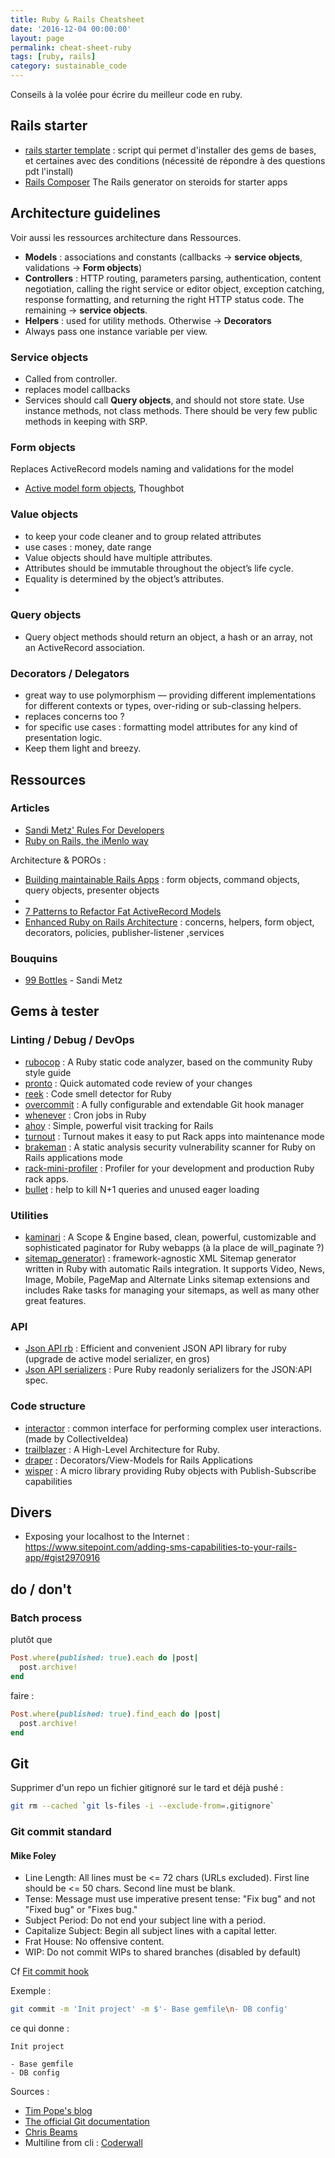 ```yaml
---
title: Ruby & Rails Cheatsheet
date: '2016-12-04 00:00:00'
layout: page
permalink: cheat-sheet-ruby
tags: [ruby, rails]
category: sustainable_code
---
```


Conseils à la volée pour écrire du meilleur code en ruby.

<!--more-->

## Rails starter

- [rails starter template](https://github.com/dennybritz/rails_startup_template ) : script qui permet d'installer des gems de bases, et certaines avec des conditions (nécessité de répondre à des questions pdt l'install)
- [Rails Composer](https://github.com/RailsApps/rails-composer) The Rails generator on steroids for starter apps

## Architecture guidelines

Voir aussi les ressources architecture dans Ressources.

- **Models** : associations and constants (callbacks -> **service objects**, validations -> **Form objects**)
- **Controllers** : HTTP routing, parameters parsing, authentication, content negotiation, calling the right service or editor object, exception catching, response formatting, and returning the right HTTP status code. The remaining -> **service objects**.
- **Helpers** : used for utility methods. Otherwise -> **Decorators**
- Always pass one instance variable per view.

### Service objects

- Called from controller.
- replaces model callbacks
- Services should call **Query objects**, and should not store state. Use instance methods, not class methods. There should be very few public methods in keeping with SRP.

### Form objects

Replaces ActiveRecord models naming and validations for the model

- [Active model form objects](https://robots.thoughtbot.com/activemodel-form-objects), Thoughbot

### Value objects

- to keep your code cleaner and to group related attributes
- use cases : money, date range
- Value objects should have multiple attributes.
- Attributes should be immutable throughout the object’s life cycle.
- Equality is determined by the object’s attributes.
- []()

### Query objects

- Query object methods should return an object, a hash or an array, not an ActiveRecord association.

### Decorators / Delegators

- great way to use polymorphism — providing different implementations for different contexts or types, over-riding or sub-classing helpers.
- replaces concerns too ?
- for specific use cases : formatting model attributes for any kind of presentation logic.
- Keep them light and breezy.

## Ressources

### Articles

- [Sandi Metz' Rules For Developers](https://robots.thoughtbot.com/sandi-metz-rules-for-developers)
- [Ruby on Rails, the iMenlo way](https://medium.com/imenlo/ruby-on-rails-the-imenlo-way-d29965618630#.ewxo0q9al)

Architecture & POROs :

- [Building maintainable Rails Apps](http://andypike.com/blog/conferences/rubyc-2016/) : form objects, command objects, query objects, presenter objects
- [](https://www.toptal.com/ruby-on-rails/decoupling-rails-components)
- [7 Patterns to Refactor Fat ActiveRecord Models](http://blog.codeclimate.com/blog/2012/10/17/7-ways-to-decompose-fat-activerecord-models/)
- [Enhanced Ruby on Rails Architecture](https://github.com/CodeRocketCo/enhanced-rails-architecture) : concerns, helpers, form object, decorators, policies, publisher-listener ,services


### Bouquins

- [99 Bottles](https://www.sandimetz.com/99bottles/) - Sandi Metz


## Gems à tester

### Linting / Debug / DevOps

- [rubocop](https://github.com/bbatsov/rubocop) : A Ruby static code analyzer, based on the community Ruby style guide
- [pronto](https://github.com/mmozuras/pronto) : Quick automated code review of your changes
- [reek](https://github.com/troessner/reek) : Code smell detector for Ruby
- [overcommit](https://github.com/brigade/overcommit) : A fully configurable and extendable Git hook manager
- [whenever](https://github.com/javan/whenever) : Cron jobs in Ruby
- [ahoy](https://github.com/ankane/ahoy) : Simple, powerful visit tracking for Rails
- [turnout](https://github.com/biola/turnout) : Turnout makes it easy to put Rack apps into maintenance mode
- [brakeman](https://github.com/presidentbeef/brakeman) : A static analysis security vulnerability scanner for Ruby on Rails applications mode
- [rack-mini-profiler](https://github.com/MiniProfiler/rack-mini-profiler) : Profiler for your development and production Ruby rack apps.
- [bullet](https://github.com/flyerhzm/bullet) : help to kill N+1 queries and unused eager loading


### Utilities
- [kaminari](https://github.com/kaminari/kaminari) : A Scope & Engine based, clean, powerful, customizable and sophisticated paginator for Ruby webapps (à la place de will_paginate ?)
- [sitemap_generator)](https://github.com/kjvarga/sitemap_generator) : framework-agnostic XML Sitemap generator written in Ruby with automatic Rails integration. It supports Video, News, Image, Mobile, PageMap and Alternate Links sitemap extensions and includes Rake tasks for managing your sitemaps, as well as many other great features.

### API

- [Json API rb](http://jsonapi-rb.org/) : Efficient and convenient JSON API library for ruby (upgrade de active model serializer, en gros)
- [Json API serializers](https://github.com/fotinakis/jsonapi-serializers) : Pure Ruby readonly serializers for the JSON:API spec.

### Code structure

- [interactor](https://github.com/collectiveidea/interactor) : common interface for performing complex user interactions. (made by CollectiveIdea)
- [trailblazer](https://github.com/trailblazer/trailblazer) : A High-Level Architecture for Ruby.
- [draper](https://github.com/drapergem/draper) : Decorators/View-Models for Rails Applications
- [wisper](https://github.com/krisleech/wisper) : A micro library providing Ruby objects with Publish-Subscribe capabilities

## Divers

- Exposing your localhost to the Internet : https://www.sitepoint.com/adding-sms-capabilities-to-your-rails-app/#gist2970916


## do / don't

### Batch process

plutôt que

``` ruby
Post.where(published: true).each do |post|
  post.archive!
end
```

faire :

``` ruby
Post.where(published: true).find_each do |post|
  post.archive!
end
```
## Git

Supprimer d'un repo un fichier gitignoré sur le tard et déjà pushé :
```bash
git rm --cached `git ls-files -i --exclude-from=.gitignore`
```

### Git commit standard

#### Mike Foley

- Line Length: All lines must be <= 72 chars (URLs excluded). First line should be <= 50 chars. Second line must be blank.
- Tense: Message must use imperative present tense: "Fix bug" and not "Fixed bug" or "Fixes bug."
- Subject Period: Do not end your subject line with a period.
- Capitalize Subject: Begin all subject lines with a capital letter.
- Frat House: No offensive content.
- WIP: Do not commit WIPs to shared branches (disabled by default)

Cf [Fit commit hook](https://github.com/m1foley/fit-commit#who-decided-these-rules)

Exemple :
```bash
git commit -m 'Init project' -m $'- Base gemfile\n- DB config'    
```

ce qui donne :
```
Init project

- Base gemfile
- DB config
```

Sources :
- [Tim Pope's blog](http://tbaggery.com/2008/04/19/a-note-about-git-commit-messages.html)
- [The official Git documentation](https://git.kernel.org/pub/scm/git/git.git/tree/Documentation/SubmittingPatches?id=HEAD)
- [Chris Beams](https://chris.beams.io/posts/git-commit/)
- Multiline from cli : [Coderwall](https://coderwall.com/p/-rlneg/multi-line-git-commit-message-from-cli)
